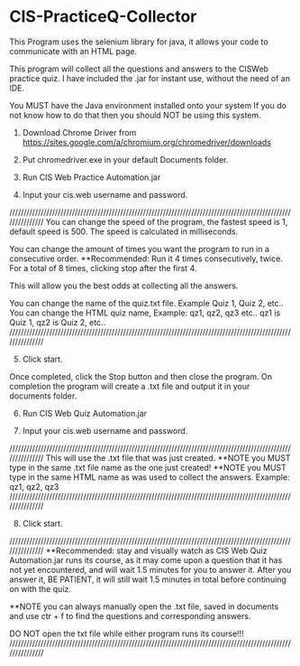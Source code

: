 # CIS-PracticeQ-Collector

This Program uses the selenium library for java, it allows your code to communicate with an HTML page.

This program will collect all the questions and answers to the CISWeb practice quiz.
I have included the .jar for instant use, without the need of an IDE.

You MUST have the Java environment installed onto your system
If you do not know how to do that then you should NOT be using this system.

1. Download Chrome Driver from https://sites.google.com/a/chromium.org/chromedriver/downloads

2. Put chromedriver.exe in your default Documents folder.

3. Run CIS Web Practice Automation.jar

4. Input your cis.web username and password.

///////////////////////////////////////////////////////////////////////////////////////////////////////////////
You can change the speed of the program, the fastest speed is 1, default speed is 500. The speed is calculated
in milliseconds.

You can change the amount of times you want the program to run in a consecutive order.
**Recommended: Run it 4 times consecutively, twice. For a total of 8 times, clicking stop after the first 4.

This will allow you the best odds at collecting all the answers.

You can change the name of the quiz.txt file. Example Quiz 1, Quiz 2, etc..
You can change the HTML quiz name, 
Example: qz1, qz2, qz3 etc.. qz1 is Quiz 1, qz2 is Quiz 2, etc..
///////////////////////////////////////////////////////////////////////////////////////////////////////////////

5. Click start.

Once completed, click the Stop button and then close the program.
On completion the program will create a .txt file and output it in your documents folder.

6. Run CIS Web Quiz Automation.jar

7. Input your cis.web username and password.

///////////////////////////////////////////////////////////////////////////////////////////////////////////////
This will use the .txt file that was just created.
**NOTE you MUST type in the same .txt file name as the one just created!
**NOTE you MUST type in the same HTML name as was used to collect the answers.
Example: qz1, qz2, qz3
///////////////////////////////////////////////////////////////////////////////////////////////////////////////

8. Click start.

///////////////////////////////////////////////////////////////////////////////////////////////////////////////
**Recommended: stay and visually watch as CIS Web Quiz Automation.jar runs its course, as it may come upon
a question that it has not yet encountered, and will wait 1.5 minutes for you to answer it.
After you answer it, BE PATIENT, it will still wait 1.5 minutes in total before continuing on with the quiz.

**NOTE you can always manually open the .txt file, saved in documents and use ctr + f to find the questions
and corresponding answers.

DO NOT open the txt file while either program runs its course!!!
///////////////////////////////////////////////////////////////////////////////////////////////////////////////
